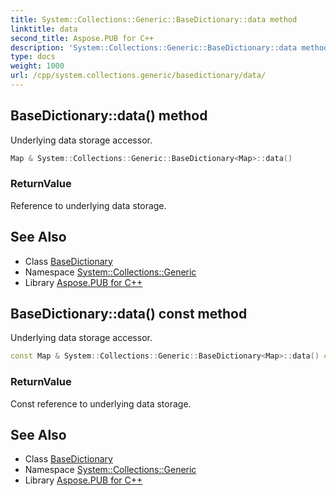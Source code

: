```yaml
---
title: System::Collections::Generic::BaseDictionary::data method
linktitle: data
second_title: Aspose.PUB for C++
description: 'System::Collections::Generic::BaseDictionary::data method. Underlying data storage accessor in C++.'
type: docs
weight: 1000
url: /cpp/system.collections.generic/basedictionary/data/
---
```

## BaseDictionary::data() method


Underlying data storage accessor.

```cpp
Map & System::Collections::Generic::BaseDictionary<Map>::data()
```


### ReturnValue

Reference to underlying data storage.

## See Also

* Class [BaseDictionary](../)
* Namespace [System::Collections::Generic](../../)
* Library [Aspose.PUB for C++](../../../)
## BaseDictionary::data() const method


Underlying data storage accessor.

```cpp
const Map & System::Collections::Generic::BaseDictionary<Map>::data() const
```


### ReturnValue

Const reference to underlying data storage.

## See Also

* Class [BaseDictionary](../)
* Namespace [System::Collections::Generic](../../)
* Library [Aspose.PUB for C++](../../../)
